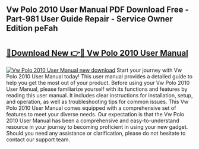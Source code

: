 ## Vw Polo 2010 User Manual PDF Download Free - Part-981 User Guide Repair - Service Owner Edition peFah

# <h2><a href="http://bc66040.oget.top/?id=Vw+Polo+2010+User+Manual">🔗Download New 👉🔴 Vw Polo 2010 User Manual</a></h2>

[![Vw Polo 2010 User Manual new download](https://i.imgur.com/5g1atiW.png)](http://bc66040.oget.top/?id=Vw+Polo+2010+User+Manual)
Start your journey with Vw Polo 2010 User Manual today! This user manual provides a detailed guide to help you get the most out of your product. Before using your Vw Polo 2010 User Manual, please familiarize yourself with its functions and features by reading this user manual. It includes clear instructions for installation, setup, and operation, as well as troubleshooting tips for common issues. This Vw Polo 2010 User Manual comes equipped with a comprehensive set of features to meet your diverse needs. Our expectation is that the Vw Polo 2010 User Manual has been a comprehensive and easy-to-understand resource in your journey to becoming proficient in using your new gadget. Should you need any assistance or clarification, please do not hesitate to contact our support team.
